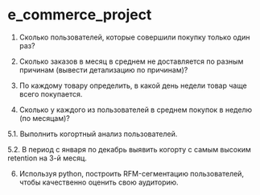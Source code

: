 # e_commerce_project
1. Сколько  пользователей, которые совершили покупку только один раз? 

2. Сколько заказов в месяц в среднем не доставляется по разным причинам (вывести детализацию по причинам)? 

3. По каждому товару определить, в какой день недели товар чаще всего покупается. 

4. Сколько у каждого из пользователей в среднем покупок в неделю (по месяцам)?  

5.1. Выполнить когортный анализ пользователей.

5.2. В период с января по декабрь выявить когорту с самым высоким retention на 3-й месяц.

6. Используя python, построить RFM-сегментацию пользователей, чтобы качественно оценить свою аудиторию.

